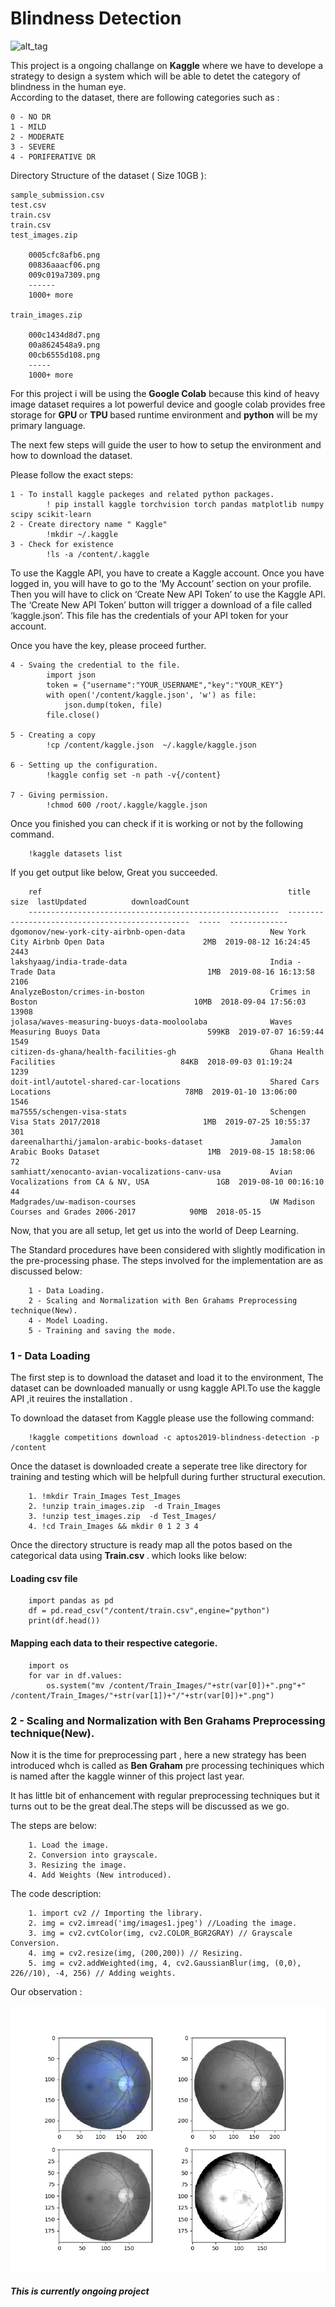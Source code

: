 # Blindness Detection

![alt_tag](https://miro.medium.com/max/624/0*qm-3jR10-p3xMD4S)

This project is a ongoing challange on <b>Kaggle</b> where we have to develope a strategy to design a system which will be able to detet the category of blindness in the human eye.
<br>
According to the dataset, there are following categories such as :

    0 - NO DR
    1 - MILD
    2 - MODERATE
    3 - SEVERE
    4 - PORIFERATIVE DR

Directory Structure of the dataset ( Size 10GB ):
        
    sample_submission.csv
    test.csv
    train.csv
    train.csv
    test_images.zip
    
        0005cfc8afb6.png
        00836aaacf06.png
        009c019a7309.png
        ------
        1000+ more
        
    train_images.zip
    
        000c1434d8d7.png
        00a8624548a9.png
        00cb6555d108.png
        -----
        1000+ more

For this project i will be using the <b>Google Colab</b> because this kind of heavy image dataset requires a lot powerful device and google colab provides free storage for <b>GPU </b> or <b> TPU </b> based runtime environment and <b> python</b> will be my primary language.

The next few steps will guide the user to how to setup the environment and  how to download the dataset.

Please follow the exact steps:

    1 - To install kaggle packeges and related python packages.
            ! pip install kaggle torchvision torch pandas matplotlib numpy scipy scikit-learn
    2 - Create directory name " Kaggle"
            !mkdir ~/.kaggle
    3 - Check for existence
            !ls -a /content/.kaggle
            
To use the Kaggle API, you have to create a Kaggle account. Once you have logged in, you will have to go to the ‘My Account’ section on your profile. Then you will have to click on ‘Create New API Token’ to use the Kaggle API. The ‘Create New API Token’ button will trigger a download of a file called ‘kaggle.json’. This file has the credentials of your API token for your account.

Once you have the key, please proceed further.

    4 - Svaing the credential to the file.
            import json
            token = {"username":"YOUR_USERNAME","key":"YOUR_KEY"}
            with open('/content/kaggle.json', 'w') as file:
                json.dump(token, file)
            file.close()

    5 - Creating a copy
            !cp /content/kaggle.json  ~/.kaggle/kaggle.json

    6 - Setting up the configuration.
            !kaggle config set -n path -v{/content}
    
    7 - Giving permission.
            !chmod 600 /root/.kaggle/kaggle.json

Once you finished you can check if it is working or not by the following command.

        !kaggle datasets list
If you get output like below, Great you succeeded.

        ref                                                       title                                              size  lastUpdated          downloadCount  
        --------------------------------------------------------  ------------------------------------------------  -----  -------------
    dgomonov/new-york-city-airbnb-open-data                   New York City Airbnb Open Data                      2MB  2019-08-12 16:24:45           2443  
    lakshyaag/india-trade-data                                India - Trade Data                                  1MB  2019-08-16 16:13:58           2106  
    AnalyzeBoston/crimes-in-boston                            Crimes in Boston                                   10MB  2018-09-04 17:56:03          13908  
    jolasa/waves-measuring-buoys-data-mooloolaba              Waves Measuring Buoys Data                        599KB  2019-07-07 16:59:44           1549  
    citizen-ds-ghana/health-facilities-gh                     Ghana Health Facilities                            84KB  2018-09-03 01:19:24           1239  
    doit-intl/autotel-shared-car-locations                    Shared Cars Locations                              78MB  2019-01-10 13:06:00           1546  
    ma7555/schengen-visa-stats                                Schengen Visa Stats 2017/2018                       1MB  2019-07-25 10:55:37            301  
    dareenalharthi/jamalon-arabic-books-dataset               Jamalon Arabic Books Dataset                        1MB  2019-08-15 18:58:06             72  
    samhiatt/xenocanto-avian-vocalizations-canv-usa           Avian Vocalizations from CA & NV, USA               1GB  2019-08-10 00:16:10             44  
    Madgrades/uw-madison-courses                              UW Madison Courses and Grades 2006-2017            90MB  2018-05-15 

Now, that you are all setup, let get us into the world of Deep Learning.

The Standard procedures have been considered with slightly modification in the pre-processing phase.
The steps involved for the implementation are as discussed below:

        1 - Data Loading.
        2 - Scaling and Normalization with Ben Grahams Preprocessing technique(New).
        4 - Model Loading.
        5 - Training and saving the mode.
        
<h3>1 - Data Loading</h3>
The first step is to download the dataset and load it to the environment, The dataset can be downloaded manually or usng kaggle API.To use the kaggle API ,it reuires the installation .

To download the dataset from Kaggle please use the following command:

        !kaggle competitions download -c aptos2019-blindness-detection -p /content
        
Once the dataset is downloaded create a seperate tree like directory for training and testing which will be helpfull during further structural execution.

        1. !mkdir Train_Images Test_Images
        2. !unzip train_images.zip  -d Train_Images
        3. !unzip test_images.zip  -d Test_Images/
        4. !cd Train_Images && mkdir 0 1 2 3 4
        
Once the directory structure is ready map all the potos based on the categorical data using <b> Train.csv </b>. which looks like below:

<h4> Loading csv file </h4>

        import pandas as pd
        df = pd.read_csv("/content/train.csv",engine="python")
        print(df.head())
        
<h4> Mapping each data to their respective categorie.</h4>

        import os
        for var in df.values:
            os.system("mv /content/Train_Images/"+str(var[0])+".png"+" /content/Train_Images/"+str(var[1])+"/"+str(var[0])+".png")

<h3>2 - Scaling and Normalization with Ben Grahams Preprocessing technique(New).</h3>

Now it is the time for preprocessing part , here a new strategy has been introduced whch is called as <b>Ben Graham</b> pre processing techiniques which is named after the kaggle winner of this project last year.

It has little bit of enhancement with regular preprocessing techniques but it turns out to be the great deal.The steps will be discussed as we go.

The steps are below:

        1. Load the image.
        2. Conversion into grayscale.
        3. Resizing the image.
        4. Add Weights (New introduced).

The code description:

        1. import cv2 // Importing the library.
        2. img = cv2.imread('img/images1.jpeg') //Loading the image.
        3. img = cv2.cvtColor(img, cv2.COLOR_BGR2GRAY) // Grayscale Conversion.
        4. img = cv2.resize(img, (200,200)) // Resizing.
        5. img = cv2.addWeighted(img, 4, cv2.GaussianBlur(img, (0,0), 226//10), -4, 256) // Adding weights.


Our observation :

![alt_tag](img/result.png)



<h5><b>This is currently ongoing project</b></h5>
